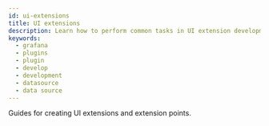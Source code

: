 ```yaml
---
id: ui-extensions
title: UI extensions
description: Learn how to perform common tasks in UI extension development.
keywords:
  - grafana
  - plugins
  - plugin
  - develop
  - development
  - datasource
  - data source
---
```


Guides for creating UI extensions and extension points.

<DocLinkList />
